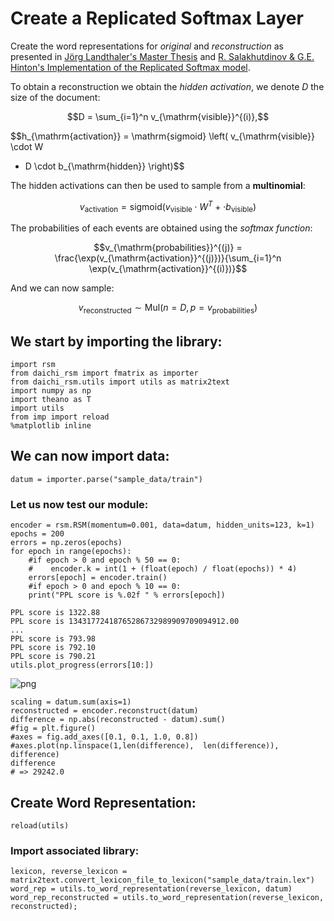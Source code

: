 
# Create a **Replicated Softmax Layer**

Create the word representations for *original* and *reconstruction* as presented
in [Jörg Landthaler's Master Thesis](http://www.fylance.de/msc/landthal2011.pdf)
and [R. Salakhutdinov & G.E. Hinton's Implementation of the Replicated Softmax
model](http://www.mit.edu/~rsalakhu/papers/repsoft.pdf).

To obtain a reconstruction we obtain the *hidden activation*, we denote $D$ the
size of the document:

$$D = \sum_{i=1}^n v_{\mathrm{visible}}^{(i)},$$

$$h_{\mathrm{activation}} = \mathrm{sigmoid} \left( v_{\mathrm{visible}} \cdot W
+ D \cdot b_{\mathrm{hidden}} \right)$$

The hidden activations can then be used to sample from a **multinomial**:

$$v_{\mathrm{activation}} = \mathrm{sigmoid} \left( v_{\mathrm{visible}} \cdot
W^T + \cdot b_{\mathrm{visible}} \right)$$

The probabilities of each events are obtained using the *softmax function*:

$$v_{\mathrm{probabilities}}^{(j)} =
\frac{\exp(v_{\mathrm{activation}}^{(j)})}{\sum_{i=1}^n
\exp(v_{\mathrm{activation}}^{(i)})}$$

And we can now sample:

$$v_{\mathrm{reconstructed}} \sim \mathrm{Mul}\left(n=D, p =
v_{\mathrm{probabilities}}\right)$$


## We start by importing the library:

    import rsm
    from daichi_rsm import fmatrix as importer
    from daichi_rsm.utils import utils as matrix2text
    import numpy as np
    import theano as T
    import utils
    from imp import reload
    %matplotlib inline

## We can now import data:

    datum = importer.parse("sample_data/train")

### Let us now test our module:

    encoder = rsm.RSM(momentum=0.001, data=datum, hidden_units=123, k=1)
    epochs = 200
    errors = np.zeros(epochs)
    for epoch in range(epochs):
        #if epoch > 0 and epoch % 50 == 0:
        #    encoder.k = int(1 + (float(epoch) / float(epochs)) * 4)
        errors[epoch] = encoder.train()
        #if epoch > 0 and epoch % 10 == 0:
        print("PPL score is %.02f " % errors[epoch])

    PPL score is 1322.88 
    PPL score is 13431772418765286732989909709094912.00 
    ...
    PPL score is 793.98 
    PPL score is 792.10 
    PPL score is 790.21 
    utils.plot_progress(errors[10:])


![png](https://raw.githubusercontent.com/JonathanRaiman/rsm/master/RSM%20Notebook_files/RSM%20Notebook_11_0.png)

    scaling = datum.sum(axis=1)
    reconstructed = encoder.reconstruct(datum)
    difference = np.abs(reconstructed - datum).sum()
    #fig = plt.figure()
    #axes = fig.add_axes([0.1, 0.1, 1.0, 0.8])
    #axes.plot(np.linspace(1,len(difference),  len(difference)), difference)
    difference
    # => 29242.0

## Create Word Representation:

    reload(utils)

### Import associated library:

    lexicon, reverse_lexicon = matrix2text.convert_lexicon_file_to_lexicon("sample_data/train.lex")
    word_rep = utils.to_word_representation(reverse_lexicon, datum)
    word_rep_reconstructed = utils.to_word_representation(reverse_lexicon, reconstructed);